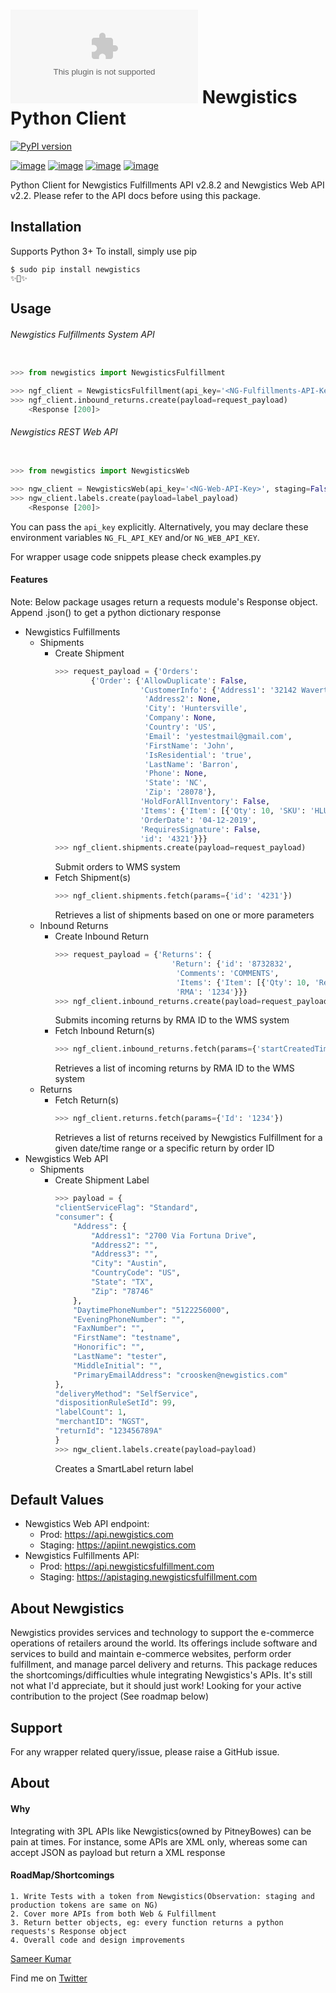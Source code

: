 [logo]: https://logo.clearbit.com/newgistics.com "Newgistics Python Client Logo"

![alt text][logo] Newgistics Python Client
==================================================== 

[![PyPI version](https://badge.fury.io/py/newgistics.svg)](https://badge.fury.io/py/newgistics)
<!--[![Build Status](https://travis-ci.org/sameerkumar18/newgistics.svg?branch=master)](https://travis-ci.org/sameerkumar18/newgistics)-->
[![image](https://img.shields.io/pypi/v/newgistics.svg)](https://pypi.org/project/newgistics/)
[![image](https://img.shields.io/pypi/l/newgistics.svg)](https://pypi.org/project/newgistics/)
[![image](https://img.shields.io/badge/Say%20Thanks-!-1EAEDB.svg)](https://saythanks.io/to/sameerkumar18)
[![image](https://img.shields.io/badge/Paypal-Donate-blue.svg)](https://www.paypal.me/sameerkumar18)

Python Client for Newgistics Fulfillments API v2.8.2 and Newgistics Web API v2.2.
Please refer to the API docs before using this package.

Installation
------------

Supports Python 3+
To install, simply use pip
```
$ sudo pip install newgistics
✨🍰✨
```

Usage
-----

###### Newgistics Fulfillments System API
```python

>>> from newgistics import NewgisticsFulfillment

>>> ngf_client = NewgisticsFulfillment(api_key='<NG-Fulfillments-API-Key>', staging=False)
>>> ngf_client.inbound_returns.create(payload=request_payload)
    <Response [200]>
```

###### Newgistics REST Web API
```python

>>> from newgistics import NewgisticsWeb

>>> ngw_client = NewgisticsWeb(api_key='<NG-Web-API-Key>', staging=False)
>>> ngw_client.labels.create(payload=label_payload)
    <Response [200]>
```

You can pass the `api_key` explicitly. Alternatively, you may declare these environment variables `NG_FL_API_KEY` and/or `NG_WEB_API_KEY`.

For wrapper usage code snippets please check examples.py

#### Features
Note: Below package usages return a requests module's Response object. Append .json() to get a python dictionary response
- Newgistics Fulfillments
    - Shipments
        - Create Shipment
            ```python
            >>> request_payload = {'Orders': 
                    {'Order': {'AllowDuplicate': False,
                               'CustomerInfo': {'Address1': '32142 Waverton Lane',
                                'Address2': None,
                                'City': 'Huntersville',
                                'Company': None,
                                'Country': 'US',
                                'Email': 'yestestmail@gmail.com',
                                'FirstName': 'John',
                                'IsResidential': 'true',
                                'LastName': 'Barron',
                                'Phone': None,
                                'State': 'NC',
                                'Zip': '28078'},
                               'HoldForAllInventory': False,
                               'Items': {'Item': [{'Qty': 10, 'SKU': 'HLU'}]},
                               'OrderDate': '04-12-2019',
                               'RequiresSignature': False,
                               'id': '4321'}}}
            >>> ngf_client.shipments.create(payload=request_payload)
            ```
            Submit orders to WMS system
        - Fetch Shipment(s)
            ```python
            >>> ngf_client.shipments.fetch(params={'id': '4231'})
            ```
            Retrieves a list of shipments based on one or more parameters    
    - Inbound Returns
        - Create Inbound Return
            ```python
            >>> request_payload = {'Returns': {
                                      'Return': {'id': '8732832',
                                       'Comments': 'COMMENTS',
                                       'Items': {'Item': [{'Qty': 10, 'Reason': 'Some_Reason', 'SKU': 'HLU'}]},
                                       'RMA': '1234'}}}
            >>> ngf_client.inbound_returns.create(payload=request_payload)
            ```
            Submits incoming returns by RMA ID to the WMS system
        - Fetch Inbound Return(s)
            ```python
            >>> ngf_client.inbound_returns.fetch(params={'startCreatedTimestamp': '', 'endCreatedTimestamp': ''})
            ```
            Retrieves a list of incoming returns by RMA ID to the WMS system
    - Returns
        - Fetch Return(s)
            ```python
            >>> ngf_client.returns.fetch(params={'Id': '1234'})
            ```
            Retrieves a list of returns received by Newgistics Fulfillment for a given date/time range or a specific return by order ID
- Newgistics Web API
    - Shipments
        - Create Shipment Label
            ```python
            >>> payload = {
            "clientServiceFlag": "Standard",
            "consumer": {
                "Address": {
                    "Address1": "2700 Via Fortuna Drive",
                    "Address2": "",
                    "Address3": "",
                    "City": "Austin",
                    "CountryCode": "US",
                    "State": "TX",
                    "Zip": "78746"
                },
                "DaytimePhoneNumber": "5122256000",
                "EveningPhoneNumber": "",
                "FaxNumber": "",
                "FirstName": "testname",
                "Honorific": "",
                "LastName": "tester",
                "MiddleInitial": "",
                "PrimaryEmailAddress": "croosken@newgistics.com"
            },
            "deliveryMethod": "SelfService",
            "dispositionRuleSetId": 99,
            "labelCount": 1,
            "merchantID": "NGST",
            "returnId": "123456789A"
            }
            >>> ngw_client.labels.create(payload=payload)
            ```
            Creates a SmartLabel return label


## Default Values

- Newgistics Web API endpoint: 
    - Prod: https://api.newgistics.com
    - Staging: https://apiint.newgistics.com
- Newgistics Fulfillments API: 
    - Prod: https://api.newgisticsfulfillment.com
    - Staging: https://apistaging.newgisticsfulfillment.com

## About Newgistics

Newgistics provides services and technology to support the e-commerce operations of retailers around the world. Its offerings include software and services to build and maintain e-commerce websites, perform order fulfillment, and manage parcel delivery and returns.
This package reduces the shortcomings/difficulties whule integrating Newgistics's APIs. It's still not what I'd appreciate, but it should just work! Looking for your active contribution to the project (See roadmap below)

## Support

For any wrapper related query/issue, please raise a GitHub issue.
## About
#### Why
Integrating with 3PL APIs like Newgistics(owned by PitneyBowes) can be pain at times. For instance, some APIs are XML only, whereas some can accept JSON as payload but return a XML response

#### RoadMap/Shortcomings

    1. Write Tests with a token from Newgistics(Observation: staging and production tokens are same on NG)
    2. Cover more APIs from both Web & Fulfillment
    3. Return better objects, eg: every function returns a python requests's Response object
    4. Overall code and design improvements 

 
[Sameer Kumar](https://www.sameerkumar.website/)

Find me on [Twitter](https://twitter.com/sameer_kumar018)